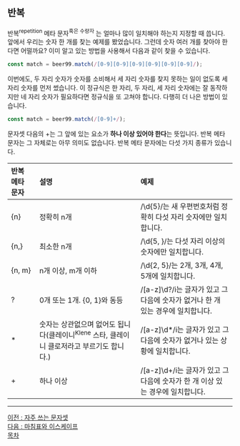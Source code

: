 ## 반복
반복<sup>repetition</sup> 메타 문자<sup>혹은 수량자</sup> 는 얼마나 많이 일치해야 하는지 지정할 때 씁니다. 앞에서 우리는 숫자 한 개를 찾는 예제를 봤었습니다. 그런데 숫자 여러 개를 찾아야 한다면 어떨까요? 이미 알고 있는 방법을 사용해서 다음과 같이 찾을 수 있습니다.

```javascript
const match = beer99.match(/[0-9][0-9][0-9][0-9][0-9][0-9]/);
```

이번에도, 두 자리 숫자가 숫자를 소비해서 세 자리 숫자를 찾지 못하는 일이 없도록 세 자리 숫자를 먼저 썼습니다. 이 정규식은 한 자리, 두 자리, 세 자리 숫자에는 잘 동작하지만 네 자리 숫자가 필요하다면 정규식을 또 고쳐야 합니다. 다행히 더 나은 방법이 있습니다.

```javascript
const match = beer99.match(/[0-9]+/);
```

문자셋 다음의 +는 그 앞에 있는 요소가 <b>하나 이상 있어야 한다</b>는 뜻입니다. 반복 메타 문자는 그 자체로는 아무 의미도 없습니다. 반복 메타 문자에는 다섯 가지 종류가 있습니다.

|반복 메타 문자|설명|예제|
|:---|:---|:---|
|{n} |정확히 n개 |/\d{5}/는 새 우편번호처럼 정확히 다섯 자리 숫자에만 일치합니다. |
|{n,} |최소한 n개 |/\d{5, }/는 다섯 자리 이상의 숫자에만 일치합니다. |
|{n, m} |n개 이상, m개 이하 |/\d{2, 5}/는 2개, 3개, 4개, 5개에 일치합니다. |
|? |0개 또는 1개. {0, 1}와 동등 |/[a-z]\d?/i는 글자가 있고 그 다음에 숫자가 없거나 한 개 있는 경우에 일치합니다. |
|* |숫자는 상관없으며 없어도 됩니다(클레이니<sup>Klene</sup> 스타, 클레이니 클로저라고 부르기도 합니다.) |/[a-z]\d*/i는 글자가 있고 그 다음에 숫자가 없거나 있는 상황에 일치합니다. |
|+ |하나 이상 |/[a-z]\d+/i는 글자가 있고 그 다음에 숫자가 한 개 이상 있는 경우에 일치합니다. |

***
[이전 : 자주 쓰는 문자셋](17.9.md) <br/>
[다음 : 마침표와 이스케이프](17.11.md) <br/>
[목차](../progressCheck.md)